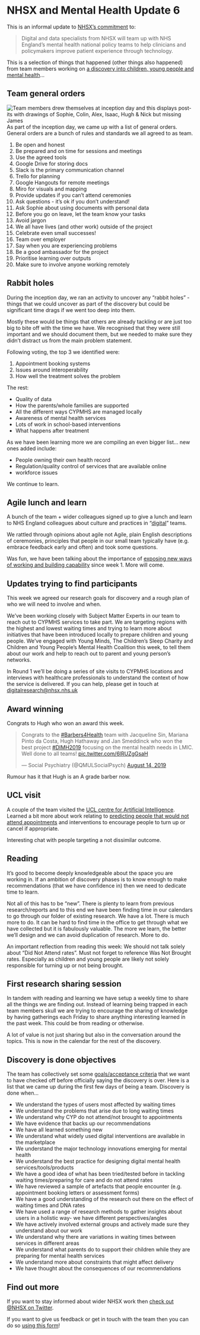 # NHSX and Mental Health Update 6

This is an informal update to [NHSX’s commitment](https://www.gov.uk/government/news/nhsx-digital-experts-will-be-part-of-cancer-and-mental-health-teams) to:
> Digital and data specialists from NHSX will team up with NHS England’s mental health national policy teams to help clinicians and policymakers improve patient experience through technology.

This is a selection of things that happened (other things also happened) from team members working on [a discovery into children, young people and mental health](https://nhsx.github.io/Mental-Health/0/)...

## Team general orders
![Team members drew themselves at inception day and this displays post-its with drawings of Sophie, Colin, Alex, Isaac, Hugh & Nick but missing James](https://raw.githubusercontent.com/nhsx/Mental-Health/master/images/Drawn%20team%20members.JPG)
As part of the inception day, we came up with a list of general orders. General orders are a bunch of rules and standards we all agreed to as team.
 
1. Be open and honest
2. Be prepared and on time for sessions and meetings
3. Use the agreed tools
4. Google Drive for storing docs
5. Slack is the primary communication channel
6. Trello for planning
7. Google Hangouts for remote meetings
8. Miro for visuals and mapping
9. Provide updates if you can’t attend ceremonies
10. Ask questions - it’s ok if you don’t understand!
11. Ask Sophie about using documents with personal data
12. Before you go on leave, let the team know your tasks
13. Avoid jargon
14. We all have lives (and other work) outside of the project
15. Celebrate even small successes!
16. Team over employer
17. Say when you are experiencing problems
18. Be a good ambassador for the project
19. Prioritise learning over outputs
20. Make sure to involve anyone working remotely


## Rabbit holes
During the inception day, we ran an activity to uncover any “rabbit holes” - things that we could uncover as part of the discovery but could be significant time drags if we went too deep into them.

Mostly these would be things that others are already tackling or are just too big to bite off with the time we have. We recognised that they were still important and we should document them, but we needed to make sure they didn’t distract us from the main problem statement.

Following voting, the top 3 we identified were:
1. Appointment booking systems
2. Issues around interoperability
3. How well the treatment solves the problem

The rest:
- Quality of data
- How the parents/whole families are supported
- All the different ways CYPMHS are managed locally
- Awareness of mental health services
- Lots of work in school-based interventions
- What happens after treatment

As we have been learning more we are compiling an even bigger list… new ones added include:
- People owning their own health record
- Regulation/quality control of services that are available online
- workforce issues

We continue to learn.

## Agile lunch and learn
A bunch of the team + wider colleagues signed up to give a lunch and learn to NHS England colleagues about culture and practices in “[digital](https://definitionofdigital.com/)” teams.

We rattled through opinions about agile not Agile, plain English descriptions of ceremonies, principles that people in our small team typically have (e.g. embrace feedback early and often) and took some questions.

Was fun, we have been talking about the importance of [exposing new ways of working and building capability](https://nhsx.github.io/Mental-Health/1/) since week 1. More will come.

## Updates trying to find participants
This week we agreed our research goals for discovery and a rough plan of who we will need to involve and when.

We’ve been working closely with Subject Matter Experts in our team to reach out to CYPMHS services to take part. We are targeting regions with the highest and lowest waiting times and trying to learn more about initiatives that have been introduced locally to prepare children and young people. We’ve engaged with Young Minds, The Children’s Sleep Charity and Children and Young People’s Mental Health Coalition this week, to tell them about our work and help to reach out to parent and young person’s networks.

In Round 1 we’ll be doing a series of site visits to CYPMHS locations and interviews with healthcare professionals to understand the context of how the service is delivered. If you can help, please get in touch at <digitalresearch@nhsx.nhs.uk>
 
## Award winning
Congrats to Hugh who won an award this week.
<blockquote class="twitter-tweet" data-lang="en"><p lang="en" dir="ltr">Congrats to the <a href="https://twitter.com/hashtag/Barbers4Health?src=hash&amp;ref_src=twsrc%5Etfw">#Barbers4Health</a> team with Jacqueline Sin, Mariana Pinto da Costa, Hugh Hathaway and Jan Smeddinck who won the best project <a href="https://twitter.com/hashtag/DIMH2019?src=hash&amp;ref_src=twsrc%5Etfw">#DIMH2019</a> focusing on the mental health needs in LMIC. Well done to all teams! <a href="https://t.co/6lRUZgGsaH">pic.twitter.com/6lRUZgGsaH</a></p>&mdash; Social Psychiatry (@QMULSocialPsych) <a href="https://twitter.com/QMULSocialPsych/status/1161704841460310016?ref_src=twsrc%5Etfw">August 14, 2019</a></blockquote>
<script async src="https://platform.twitter.com/widgets.js" charset="utf-8"></script>

Rumour has it that Hugh is an A grade barber now.

## UCL visit
A couple of the team visited the [UCL centre for Artificial Intelligence](http://ai.cs.ucl.ac.uk/). Learned a bit more about work relating to [predicting people that would not attend appointments](https://www.theguardian.com/society/2019/apr/12/hospital-develops-ai-to-identify-patients-likely-to-skip-appointments) and interventions to encourage people to turn up or cancel if appropriate.

Interesting chat with people targeting a not dissimilar outcome.

## Reading
It’s good to become deeply knowledgeable about the space you are working in. If an ambition of discovery phases is to know enough to make recommendations (that we have confidence in) then we need to dedicate time to learn.

Not all of this has to be “new”. There is plenty to learn from previous research/reports and to this end we have been finding time in our calendars to go through our folder of existing research. We have a lot. There is much more to do. It can be hard to find time in the office to get through what we have collected but it is fabulously valuable. The more we learn, the better we’ll design and we can avoid duplication of research. More to do.

An important reflection from reading this week: We should not talk solely about “Did Not Attend rates”. Must not forget to reference Was Not Brought rates. Especially as children and young people are likely not solely responsible for turning up or not being brought.  

## First research sharing session
In tandem with reading and learning we have setup a weekly time to share all the things we are finding out. Instead of learning being trapped in each team members skull we are trying to encourage the sharing of knowledge by having gatherings each Friday to share anything interesting learned in the past week. This could be from reading or otherwise.

A lot of value is not just sharing but also in the conversation around the topics. This is now in the calendar for the rest of the discovery.

## Discovery is done objectives
The team has collectively set some [goals/acceptance criteria](http://www.myddelton.co.uk/blog/setting-up-a-discovery) that we want to have checked off before officially saying the discovery is over. Here is a list that we came up during the first few days of being a team. Discovery is done when...
- We understand the types of users most affected by waiting times
- We understand the problems that arise due to long waiting times
- We understand why CYP do not attend/not brought to appointments
- We have evidence that backs up our recommendations
- We have all learned something new
- We understand what widely used digital interventions are available in the marketplace
- We understand the major technology innovations emerging for mental health 
- We understand the best practice for designing digital mental health services/tools/products 
- We have a good idea of what has been tried/tested before in tackling waiting times/preparing for care and do not attend rates
- We have reviewed a sample of artefacts that people encounter (e.g. appointment booking letters or assessment forms)
- We have a good understanding of the research out there on the effect of waiting times and DNA rates
- We have used a range of research methods to gather insights about users in a holistic way- we have different perspectives/angles
- We have actively involved external groups and actively made sure they understand about our work
- We understand why there are variations in waiting times between services in different areas
- We understand what parents do to support their children while they are preparing for mental health services
- We understand more about constraints that might affect delivery
- We have thought about the consequences of our recommendations

## Find out more
If you want to stay informed about wider NHSX work then [check out @NHSX on Twitter](https://twitter.com/nhsx?lang=en).

If you want to give us feedback or get in touch with the team then you can do so [using this form](https://docs.google.com/forms/d/e/1FAIpQLScR8Glu3ja-BC4UD8Xfu_wAbtHO4Wm67S45RKe0F_Vob5URag/viewform?usp=sf_link)!
